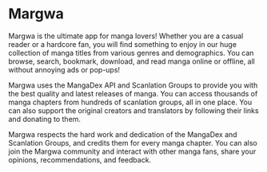 # Margwa

Margwa is the ultimate app for manga lovers! Whether you are a casual reader or a hardcore fan, you will find something to enjoy in our huge collection of manga titles from various genres and demographics. You can browse, search, bookmark, download, and read manga online or offline, all without annoying ads or pop-ups!

Margwa uses the MangaDex API and Scanlation Groups to provide you with the best quality and latest releases of manga. You can access thousands of manga chapters from hundreds of scanlation groups, all in one place. You can also support the original creators and translators by following their links and donating to them.

Margwa respects the hard work and dedication of the MangaDex and Scanlation Groups, and credits them for every manga chapter. You can also join the Margwa community and interact with other manga fans, share your opinions, recommendations, and feedback.
